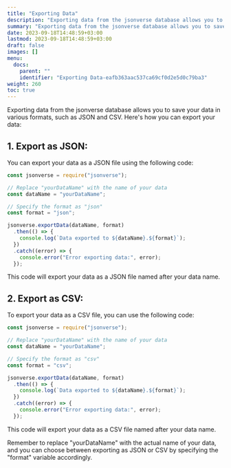 ```yaml
---
title: "Exporting Data"
description: "Exporting data from the jsonverse database allows you to save your data in various formats, such as JSON and CSV. Here's how you can export your data:"
summary: "Exporting data from the jsonverse database allows you to save your data in various formats, such as JSON and CSV. Here's how you can export your data:"
date: 2023-09-18T14:48:59+03:00
lastmod: 2023-09-18T14:48:59+03:00
draft: false
images: []
menu:
  docs:
    parent: ""
    identifier: "Exporting Data-eafb363aac537ca69cf0d2e5d0c79ba3"
weight: 260
toc: true
---
```


Exporting data from the jsonverse database allows you to save your data in various formats, such as JSON and CSV. Here's how you can export your data:

## 1. **Export as JSON:**

   You can export your data as a JSON file using the following code:

   ```js
   const jsonverse = require("jsonverse");

   // Replace "yourDataName" with the name of your data
   const dataName = "yourDataName";

   // Specify the format as "json"
   const format = "json";

   jsonverse.exportData(dataName, format)
     .then(() => {
       console.log(`Data exported to ${dataName}.${format}`);
     })
     .catch((error) => {
       console.error("Error exporting data:", error);
     });
   ```

   This code will export your data as a JSON file named after your data name.

## 2. **Export as CSV:**

   To export your data as a CSV file, you can use the following code:

   ```js
   const jsonverse = require("jsonverse");

   // Replace "yourDataName" with the name of your data
   const dataName = "yourDataName";

   // Specify the format as "csv"
   const format = "csv";

   jsonverse.exportData(dataName, format)
     .then(() => {
       console.log(`Data exported to ${dataName}.${format}`);
     })
     .catch((error) => {
       console.error("Error exporting data:", error);
     });
   ```

   This code will export your data as a CSV file named after your data name.

Remember to replace "yourDataName" with the actual name of your data, and you can choose between exporting as JSON or CSV by specifying the "format" variable accordingly.

